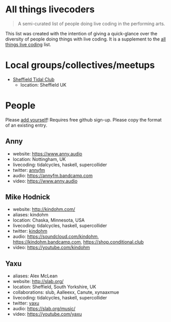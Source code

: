 # All things livecoders

> A semi-curated list of people doing live coding in the performing arts.

This list was created with the intention of giving a quick-glance over the diversity of people doing things with live coding. It is a supplement to the [all things live coding](https://github.com/toplap/awesome-livecoding) list.

# Local groups/collectives/meetups

* [Sheffield Tidal Club](https://tidalclub.github.io/sheffield)
  - location: Sheffield UK

# People

Please [add yourself](https://github.com/toplap/livecoders/edit/master/README.md)! Requires free github sign-up. Please copy the format of an existing entry.

## Anny
  - website: https://www.anny.audio
  - location: Nottingham, UK
  - livecoding: tidalcycles, haskell, supercollider
  - twitter: [annyfm](https://twitter.com/annyfm)
  - audio: https://annyfm.bandcamp.com
  - video: https://www.anny.audio

## Mike Hodnick
  - website: http://kindohm.com/
  - aliases: kindohm
  - location: Chaska, Minnesota, USA
  - livecoding: tidalcycles, haskell, supercollider
  - twitter: [kindohm](http://twitter.com/kindohm)
  - audio: https://soundcloud.com/kindohm, https://kindohm.bandcamp.com, https://shop.conditional.club
  - video: https://youtube.com/kindohm

## Yaxu
  - aliases: Alex McLean
  - website: http://slab.org/
  - location: Sheffield, South Yorkshire, UK
  - collaborations: slub, Aalleexx, Canute, xynaaxmue
  - livecoding: tidalcycles, haskell, supercollider
  - twitter: [yaxu](http://twitter.com/yaxu)
  - audio: https://slab.org/music/
  - video: https://youtube.com/yaxu

